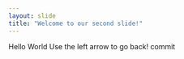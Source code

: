 ```yaml
---
layout: slide
title: "Welcome to our second slide!"
---
```

Hello World
Use the left arrow to go back!
commit

